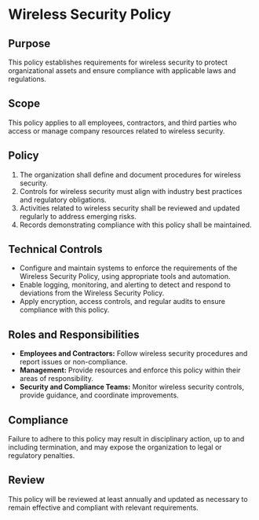 # Wireless Security Policy

## Purpose

This policy establishes requirements for wireless security to protect organizational assets and ensure compliance with applicable laws and regulations.

## Scope

This policy applies to all employees, contractors, and third parties who access or manage company resources related to wireless security.

## Policy

1. The organization shall define and document procedures for wireless security.
2. Controls for wireless security must align with industry best practices and regulatory obligations.
3. Activities related to wireless security shall be reviewed and updated regularly to address emerging risks.
4. Records demonstrating compliance with this policy shall be maintained.

## Technical Controls

- Configure and maintain systems to enforce the requirements of the Wireless Security Policy, using appropriate tools and automation.
- Enable logging, monitoring, and alerting to detect and respond to deviations from the Wireless Security Policy.
- Apply encryption, access controls, and regular audits to ensure compliance with this policy.

## Roles and Responsibilities

- **Employees and Contractors:** Follow wireless security procedures and report issues or non-compliance.
- **Management:** Provide resources and enforce this policy within their areas of responsibility.
- **Security and Compliance Teams:** Monitor wireless security controls, provide guidance, and coordinate improvements.

## Compliance

Failure to adhere to this policy may result in disciplinary action, up to and including termination, and may expose the organization to legal or regulatory penalties.

## Review

This policy will be reviewed at least annually and updated as necessary to remain effective and compliant with relevant requirements.
